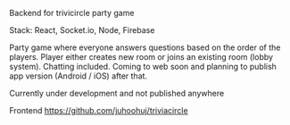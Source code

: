 Backend for trivicircle party game

Stack: React, Socket.io, Node, Firebase

Party game where everyone answers questions based on the order of the players. Player either creates new room or joins an existing room (lobby system). Chatting included. Coming to web soon and planning to publish app version (Android / iOS) after that.

Currently under development and not published anywhere

Frontend
https://github.com/juhoohuj/triviacircle
